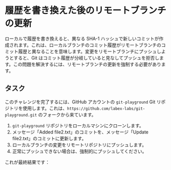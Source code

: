 # 履歴を書き換えた後のリモートブランチの更新

ローカルで履歴を書き換えると、異なる SHA-1 ハッシュで新しいコミットが作成されます。これは、ローカルブランチのコミット履歴がリモートブランチのコミット履歴と異なることを意味します。変更をリモートブランチにプッシュしようとすると、Git はコミット履歴が分岐していると見なしてプッシュを拒否します。この問題を解決するには、リモートブランチの更新を強制する必要があります。

## タスク

このチャレンジを完了するには、GitHub アカウントの `git-playground` Git リポジトリを使用します。これは、`https://github.com/labex-labs/git-playground.git` のフォークから来ています。

1. `git-playground` リポジトリをローカルマシンにクローンします。
2. メッセージ「Added file2.txt」のコミットを、メッセージ「Update file2.txt」のコミットに更新します。
3. ローカルブランチの変更をリモートリポジトリにプッシュします。
4. 正常にプッシュできない場合は、強制的にプッシュしてください。

これが最終結果です：

```shell

```
